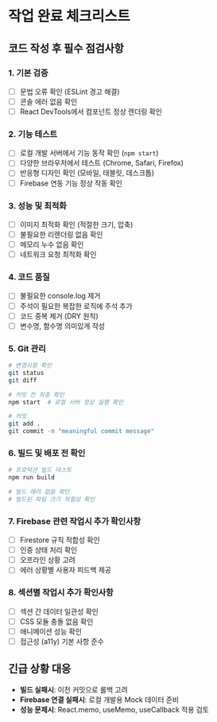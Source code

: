 # 작업 완료 체크리스트

## 코드 작성 후 필수 점검사항

### 1. 기본 검증
- [ ] 문법 오류 확인 (ESLint 경고 해결)
- [ ] 콘솔 에러 없음 확인
- [ ] React DevTools에서 컴포넌트 정상 렌더링 확인

### 2. 기능 테스트
- [ ] 로컬 개발 서버에서 기능 동작 확인 (`npm start`)
- [ ] 다양한 브라우저에서 테스트 (Chrome, Safari, Firefox)
- [ ] 반응형 디자인 확인 (모바일, 태블릿, 데스크톱)
- [ ] Firebase 연동 기능 정상 작동 확인

### 3. 성능 및 최적화
- [ ] 이미지 최적화 확인 (적절한 크기, 압축)
- [ ] 불필요한 리렌더링 없음 확인
- [ ] 메모리 누수 없음 확인
- [ ] 네트워크 요청 최적화 확인

### 4. 코드 품질
- [ ] 불필요한 console.log 제거
- [ ] 주석이 필요한 복잡한 로직에 주석 추가
- [ ] 코드 중복 제거 (DRY 원칙)
- [ ] 변수명, 함수명 의미있게 작성

### 5. Git 관리
```bash
# 변경사항 확인
git status
git diff

# 커밋 전 최종 확인
npm start  # 로컬 서버 정상 실행 확인

# 커밋
git add .
git commit -m "meaningful commit message"
```

### 6. 빌드 및 배포 전 확인
```bash
# 프로덕션 빌드 테스트
npm run build

# 빌드 에러 없음 확인
# 빌드된 파일 크기 적절성 확인
```

### 7. Firebase 관련 작업시 추가 확인사항
- [ ] Firestore 규칙 적합성 확인
- [ ] 인증 상태 처리 확인
- [ ] 오프라인 상황 고려
- [ ] 에러 상황별 사용자 피드백 제공

### 8. 섹션별 작업시 추가 확인사항
- [ ] 섹션 간 데이터 일관성 확인
- [ ] CSS 모듈 충돌 없음 확인
- [ ] 애니메이션 성능 확인
- [ ] 접근성 (a11y) 기본 사항 준수

## 긴급 상황 대응
- **빌드 실패시**: 이전 커밋으로 롤백 고려
- **Firebase 연결 실패시**: 로컬 개발용 Mock 데이터 준비
- **성능 문제시**: React.memo, useMemo, useCallback 적용 검토